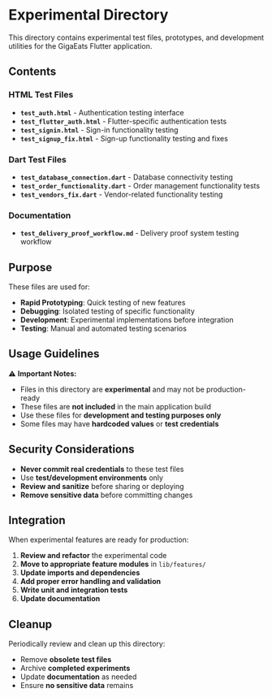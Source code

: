 # Experimental Directory

This directory contains experimental test files, prototypes, and development utilities for the GigaEats Flutter application.

## Contents

### HTML Test Files
- **`test_auth.html`** - Authentication testing interface
- **`test_flutter_auth.html`** - Flutter-specific authentication tests
- **`test_signin.html`** - Sign-in functionality testing
- **`test_signup_fix.html`** - Sign-up functionality testing and fixes

### Dart Test Files
- **`test_database_connection.dart`** - Database connectivity testing
- **`test_order_functionality.dart`** - Order management functionality tests
- **`test_vendors_fix.dart`** - Vendor-related functionality testing

### Documentation
- **`test_delivery_proof_workflow.md`** - Delivery proof system testing workflow

## Purpose

These files are used for:
- **Rapid Prototyping**: Quick testing of new features
- **Debugging**: Isolated testing of specific functionality
- **Development**: Experimental implementations before integration
- **Testing**: Manual and automated testing scenarios

## Usage Guidelines

⚠️ **Important Notes:**
- Files in this directory are **experimental** and may not be production-ready
- These files are **not included** in the main application build
- Use these files for **development and testing purposes only**
- Some files may have **hardcoded values** or **test credentials**

## Security Considerations

- **Never commit real credentials** to these test files
- Use **test/development environments** only
- **Review and sanitize** before sharing or deploying
- **Remove sensitive data** before committing changes

## Integration

When experimental features are ready for production:
1. **Review and refactor** the experimental code
2. **Move to appropriate feature modules** in `lib/features/`
3. **Update imports and dependencies**
4. **Add proper error handling and validation**
5. **Write unit and integration tests**
6. **Update documentation**

## Cleanup

Periodically review and clean up this directory:
- Remove **obsolete test files**
- Archive **completed experiments**
- Update **documentation** as needed
- Ensure **no sensitive data** remains
